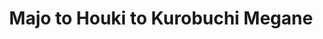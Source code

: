 --- 
title: "Majo to Houki to Kurobuchi Megane"
publishdate: "2019-6-30T16:48:46+02:00"
src: "https://365manga.net/manga/majo-to-houki-to-kurobuchi-megane"
image: "https://data.365manga.net/images/thumbnails/15884-majo-to-houki-to-kurobuchi-megane.jpg"
description: "This is a 4-koma, apparently slapstick story, at least at the beginning, about an almost ronin teenager and her new neighbor who is a younger child who has no interested in how her actions affect other people."
---